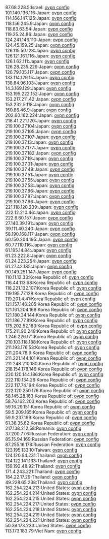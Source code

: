 87.68.228.5:Israel: [ovpn config](vpn/87_68_228_5.ovpn)  
101.140.136.116:Japan: [ovpn config](vpn/101_140_136_116.ovpn)  
114.166.147.125:Japan: [ovpn config](vpn/114_166_147_125.ovpn)  
118.156.245.9:Japan: [ovpn config](vpn/118_156_245_9.ovpn)  
118.83.63.54:Japan: [ovpn config](vpn/118_83_63_54.ovpn)  
119.25.24.86:Japan: [ovpn config](vpn/119_25_24_86.ovpn)  
124.241.146.110:Japan: [ovpn config](vpn/124_241_146_110.ovpn)  
124.45.159.25:Japan: [ovpn config](vpn/124_45_159_25.ovpn)  
126.115.50.128:Japan: [ovpn config](vpn/126_115_50_128.ovpn)  
126.121.161.116:Japan: [ovpn config](vpn/126_121_161_116.ovpn)  
126.1.62.111:Japan: [ovpn config](vpn/126_1_62_111.ovpn)  
126.28.235.229:Japan: [ovpn config](vpn/126_28_235_229.ovpn)  
126.79.105.117:Japan: [ovpn config](vpn/126_79_105_117.ovpn)  
133.114.129.15:Japan: [ovpn config](vpn/133_114_129_15.ovpn)  
138.64.96.103:Japan: [ovpn config](vpn/138_64_96_103.ovpn)  
14.3.169.129:Japan: [ovpn config](vpn/14_3_169_129.ovpn)  
153.195.222.152:Japan: [ovpn config](vpn/153_195_222_152.ovpn)  
153.217.211.42:Japan: [ovpn config](vpn/153_217_211_42.ovpn)  
153.232.5.118:Japan: [ovpn config](vpn/153_232_5_118.ovpn)  
160.86.46.9:Japan: [ovpn config](vpn/160_86_46_9.ovpn)  
202.60.162.224:Japan: [ovpn config](vpn/202_60_162_224.ovpn)  
218.41.221.120:Japan: [ovpn config](vpn/218_41_221_120.ovpn)  
219.100.37.104:Japan: [ovpn config](vpn/219_100_37_104.ovpn)  
219.100.37.105:Japan: [ovpn config](vpn/219_100_37_105.ovpn)  
219.100.37.107:Japan: [ovpn config](vpn/219_100_37_107.ovpn)  
219.100.37.13:Japan: [ovpn config](vpn/219_100_37_13.ovpn)  
219.100.37.177:Japan: [ovpn config](vpn/219_100_37_177.ovpn)  
219.100.37.182:Japan: [ovpn config](vpn/219_100_37_182.ovpn)  
219.100.37.19:Japan: [ovpn config](vpn/219_100_37_19.ovpn)  
219.100.37.31:Japan: [ovpn config](vpn/219_100_37_31.ovpn)  
219.100.37.49:Japan: [ovpn config](vpn/219_100_37_49.ovpn)  
219.100.37.51:Japan: [ovpn config](vpn/219_100_37_51.ovpn)  
219.100.37.55:Japan: [ovpn config](vpn/219_100_37_55.ovpn)  
219.100.37.58:Japan: [ovpn config](vpn/219_100_37_58.ovpn)  
219.100.37.86:Japan: [ovpn config](vpn/219_100_37_86.ovpn)  
219.100.37.87:Japan: [ovpn config](vpn/219_100_37_87.ovpn)  
219.100.37.96:Japan: [ovpn config](vpn/219_100_37_96.ovpn)  
221.118.128.239:Japan: [ovpn config](vpn/221_118_128_239.ovpn)  
222.12.210.46:Japan: [ovpn config](vpn/222_12_210_46.ovpn)  
222.6.60.157:Japan: [ovpn config](vpn/222_6_60_157.ovpn)  
27.140.39.191:Japan: [ovpn config](vpn/27_140_39_191.ovpn)  
39.111.40.240:Japan: [ovpn config](vpn/39_111_40_240.ovpn)  
58.190.168.117:Japan: [ovpn config](vpn/58_190_168_117.ovpn)  
60.150.204.195:Japan: [ovpn config](vpn/60_150_204_195.ovpn)  
60.77.110.116:Japan: [ovpn config](vpn/60_77_110_116.ovpn)  
61.195.14.84:Japan: [ovpn config](vpn/61_195_14_84.ovpn)  
61.23.222.8:Japan: [ovpn config](vpn/61_23_222_8.ovpn)  
61.24.223.254:Japan: [ovpn config](vpn/61_24_223_254.ovpn)  
61.27.42.185:Japan: [ovpn config](vpn/61_27_42_185.ovpn)  
90.149.251.147:Japan: [ovpn config](vpn/90_149_251_147.ovpn)  
110.11.12.33:Korea Republic of: [ovpn config](vpn/110_11_12_33.ovpn)  
116.44.113.68:Korea Republic of: [ovpn config](vpn/116_44_113_68.ovpn)  
118.221.132.107:Korea Republic of: [ovpn config](vpn/118_221_132_107.ovpn)  
119.195.77.128:Korea Republic of: [ovpn config](vpn/119_195_77_128.ovpn)  
119.201.4.41:Korea Republic of: [ovpn config](vpn/119_201_4_41.ovpn)  
121.157.146.205:Korea Republic of: [ovpn config](vpn/121_157_146_205.ovpn)  
121.161.204.168:Korea Republic of: [ovpn config](vpn/121_161_204_168.ovpn)  
121.180.34.144:Korea Republic of: [ovpn config](vpn/121_180_34_144.ovpn)  
121.186.77.89:Korea Republic of: [ovpn config](vpn/121_186_77_89.ovpn)  
175.202.52.183:Korea Republic of: [ovpn config](vpn/175_202_52_183.ovpn)  
175.211.90.248:Korea Republic of: [ovpn config](vpn/175_211_90_248.ovpn)  
1.246.226.171:Korea Republic of: [ovpn config](vpn/1_246_226_171.ovpn)  
210.103.118.188:Korea Republic of: [ovpn config](vpn/210_103_118_188.ovpn)  
211.193.176.53:Korea Republic of: [ovpn config](vpn/211_193_176_53.ovpn)  
211.204.78.9:Korea Republic of: [ovpn config](vpn/211_204_78_9.ovpn)  
211.221.144.101:Korea Republic of: [ovpn config](vpn/211_221_144_101.ovpn)  
211.248.210.180:Korea Republic of: [ovpn config](vpn/211_248_210_180.ovpn)  
218.154.178.149:Korea Republic of: [ovpn config](vpn/218_154_178_149.ovpn)  
220.120.144.186:Korea Republic of: [ovpn config](vpn/220_120_144_186.ovpn)  
222.110.134.26:Korea Republic of: [ovpn config](vpn/222_110_134_26.ovpn)  
222.117.74.194:Korea Republic of: [ovpn config](vpn/222_117_74_194.ovpn)  
222.120.250.176:Korea Republic of: [ovpn config](vpn/222_120_250_176.ovpn)  
58.145.28.163:Korea Republic of: [ovpn config](vpn/58_145_28_163.ovpn)  
58.76.162.203:Korea Republic of: [ovpn config](vpn/58_76_162_203.ovpn)  
59.16.29.151:Korea Republic of: [ovpn config](vpn/59_16_29_151.ovpn)  
59.5.209.165:Korea Republic of: [ovpn config](vpn/59_5_209_165.ovpn)  
59.9.237.199:Korea Republic of: [ovpn config](vpn/59_9_237_199.ovpn)  
61.36.35.62:Korea Republic of: [ovpn config](vpn/61_36_35_62.ovpn)  
217.138.212.58:Romania: [ovpn config](vpn/217_138_212_58.ovpn)  
37.200.77.6:Russian Federation: [ovpn config](vpn/37_200_77_6.ovpn)  
85.15.94.169:Russian Federation: [ovpn config](vpn/85_15_94_169.ovpn)  
87.255.16.178:Russian Federation: [ovpn config](vpn/87_255_16_178.ovpn)  
123.195.133.10:Taiwan: [ovpn config](vpn/123_195_133_10.ovpn)  
124.120.64.231:Thailand: [ovpn config](vpn/124_120_64_231.ovpn)  
124.122.141.133:Thailand: [ovpn config](vpn/124_122_141_133.ovpn)  
159.192.48.92:Thailand: [ovpn config](vpn/159_192_48_92.ovpn)  
171.4.243.221:Thailand: [ovpn config](vpn/171_4_243_221.ovpn)  
184.22.17.29:Thailand: [ovpn config](vpn/184_22_17_29.ovpn)  
49.228.65.238:Thailand: [ovpn config](vpn/49_228_65_238.ovpn)  
162.254.224.213:United States: [ovpn config](vpn/162_254_224_213.ovpn)  
162.254.224.214:United States: [ovpn config](vpn/162_254_224_214.ovpn)  
162.254.224.215:United States: [ovpn config](vpn/162_254_224_215.ovpn)  
162.254.224.217:United States: [ovpn config](vpn/162_254_224_217.ovpn)  
162.254.224.218:United States: [ovpn config](vpn/162_254_224_218.ovpn)  
162.254.224.219:United States: [ovpn config](vpn/162_254_224_219.ovpn)  
162.254.224.221:United States: [ovpn config](vpn/162_254_224_221.ovpn)  
50.39.173.233:United States: [ovpn config](vpn/50_39_173_233.ovpn)  
113.173.183.79:Viet Nam: [ovpn config](vpn/113_173_183_79.ovpn)  
